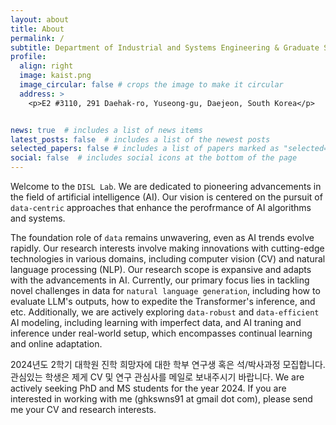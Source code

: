 ```yaml
---
layout: about
title: About
permalink: /
subtitle: Department of Industrial and Systems Engineering & Graduate School of Data Science, KAIST, South Korea
profile:
  align: right
  image: kaist.png
  image_circular: false # crops the image to make it circular
  address: >
    <p>E2 #3110, 291 Daehak-ro, Yuseong-gu, Daejeon, South Korea</p>


news: true  # includes a list of news items
latest_posts: false  # includes a list of the newest posts
selected_papers: false # includes a list of papers marked as "selected={true}"
social: false  # includes social icons at the bottom of the page
---
```

Welcome to the `DISL Lab`. We are dedicated to pioneering advancements in the field of artificial intelligence (AI). Our vision is centered on the pursuit of `data-centric` approaches that enhance the perofrmance of AI algorithms and systems.

The foundation role of `data` remains unwavering, even as AI trends evolve rapidly. Our research interests involve making innovations with cutting-edge technologies in various domains, including computer vision (CV) and natural language processing (NLP). Our research scope is expansive and adapts with the advancements in AI. Currently, our primary focus lies in tackling novel challenges in data for `natural language generation`, including how to evaluate LLM's outputs, how to expedite the Transformer's inference, and etc. Additionally, we are actively exploring `data-robust` and `data-efficient` AI modeling, including learning with imperfect data, and AI traning and inference under real-world setup, which encompasses continual learning and online adaptation.

2024년도 2학기 대학원 진학 희망자에 대한 학부 연구생 혹은 석/박사과정 모집합니다. 관심있는 학생은 제게 CV 및 연구 관심사를 메일로 보내주시기 바랍니다.
We are actively seeking PhD and MS students for the year 2024. If you are interested in working with me (ghkswns91 at gmail dot com), please send me your CV and research interests.
